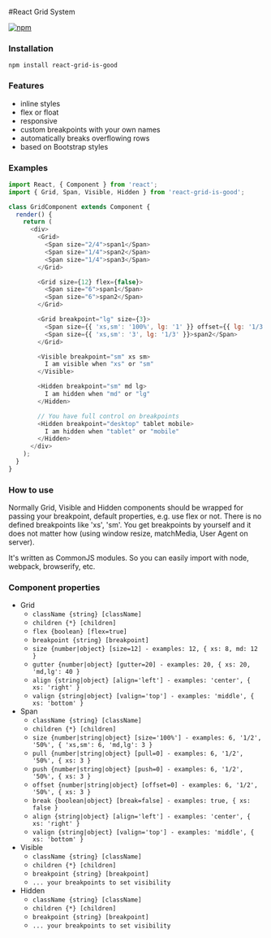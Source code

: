 #React Grid System

[![npm](https://img.shields.io/npm/v/react-grid-is-good.svg?maxAge=2592000)](https://www.npmjs.com/package/react-grid-is-good)

### Installation
```
npm install react-grid-is-good
```

### Features
- inline styles
- flex or float
- responsive
- custom breakpoints with your own names
- automatically breaks overflowing rows
- based on Bootstrap styles

### Examples
```js
import React, { Component } from 'react';
import { Grid, Span, Visible, Hidden } from 'react-grid-is-good';

class GridComponent extends Component {
  render() {
    return (
      <div>
        <Grid>
          <Span size="2/4">span1</Span>
          <Span size="1/4">span2</Span>
          <Span size="1/4">span3</Span>
        </Grid>

        <Grid size={12} flex={false}>
          <Span size="6">span1</Span>
          <Span size="6">span2</Span>
        </Grid>

        <Grid breakpoint="lg" size={3}>
          <Span size={{ 'xs,sm': '100%', lg: '1' }} offset={{ lg: '1/3' }}>span1</Span>
          <Span size={{ 'xs,sm': '3', lg: '1/3' }}>span2</Span>
        </Grid>

        <Visible breakpoint="sm" xs sm>
          I am visible when "xs" or "sm"
        </Visible>

        <Hidden breakpoint="sm" md lg>
          I am hidden when "md" or "lg"
        </Hidden>

        // You have full control on breakpoints
        <Hidden breakpoint="desktop" tablet mobile>
          I am hidden when "tablet" or "mobile"
        </Hidden>
      </div>
    );
  }
}
```

### How to use
Normally Grid, Visible and Hidden components should be wrapped for passing your breakpoint, default properties, e.g. use flex or not. There is no defined breakpoints like 'xs', 'sm'. You get breakpoints by yourself and it does not matter how (using window resize, matchMedia, User Agent on server). 

It's written as CommonJS modules. So you can easily import with node, webpack, browserify, etc.

### Component properties
- Grid
  - `className {string} [className]`
  - `children {*} [children]`
  - `flex {boolean} [flex=true]`
  - `breakpoint {string} [breakpoint]`
  - `size {number|object} [size=12] - examples: 12, { xs: 8, md: 12 }`
  - `gutter {number|object} [gutter=20] - examples: 20, { xs: 20, 'md,lg': 40 }`
  - `align {string|object} [align='left'] - examples: 'center', { xs: 'right' }`
  - `valign {string|object} [valign='top'] - examples: 'middle', { xs: 'bottom' }`
- Span
  - `className {string} [className]`
  - `children {*} [children]`
  - `size {number|string|object} [size='100%'] - examples: 6, '1/2', '50%', { 'xs,sm': 6, 'md,lg': 3 }`
  - `pull {number|string|object} [pull=0] - examples: 6, '1/2', '50%', { xs: 3 }`
  - `push {number|string|object} [push=0] - examples: 6, '1/2', '50%', { xs: 3 }`
  - `offset {number|string|object} [offset=0] - examples: 6, '1/2', '50%', { xs: 3 }`
  - `break {boolean|object} [break=false] - examples: true, { xs: false }`
  - `align {string|object} [align='left'] - examples: 'center', { xs: 'right' }`
  - `valign {string|object} [valign='top'] - examples: 'middle', { xs: 'bottom' }`
- Visible
  - `className {string} [className]`
  - `children {*} [children]`
  - `breakpoint {string} [breakpoint]` 
  - `... your breakpoints to set visibility`
- Hidden
  - `className {string} [className]`
  - `children {*} [children]`
  - `breakpoint {string} [breakpoint]` 
  - `... your breakpoints to set visibility`
